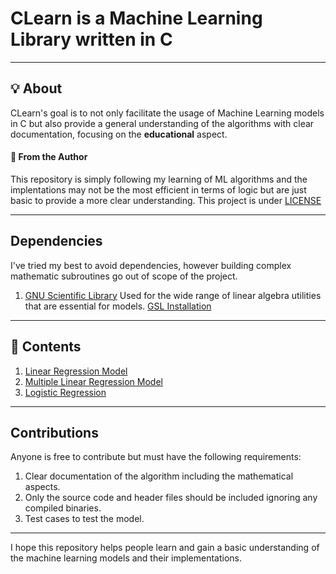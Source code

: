 # CLearn is a Machine Learning Library written in C

---

## :bulb: About
CLearn's goal is to not only facilitate the usage of Machine Learning models in C but also provide a general understanding of the algorithms with clear documentation, focusing on the **educational** aspect.  

#### :pushpin: From the Author
This repository is simply following my learning of ML algorithms and the implentations may not be the most efficient in terms of logic but are just basic to provide a more clear understanding. This project is under [LICENSE](LICENSE.md)

---
## Dependencies

I've tried my best to avoid dependencies, however building complex mathematic subroutines go out of scope of the project.

1. [GNU Scientific Library](https://www.gnu.org/software/gsl/doc/latex/gsl-ref.pdf)
Used for the wide range of linear algebra utilities that are essential for models.
[GSL Installation](Dependencies/GSL_installation.md)
---

## :file_folder: Contents

1. [Linear Regression Model](https://github.com/Neel2k5/Clearn/tree/master/LinearRegression)
2. [Multiple Linear Regression Model](https://github.com/Neel2k5/Clearn/tree/master/MultipleLinearRegression)
3. [Logistic Regression](https://github.com/Neel2k5/Clearn/tree/master/LogisticRegression)
---
## Contributions

Anyone is free to contribute but must have the following requirements:
1. Clear documentation of the algorithm including the mathematical aspects.
2. Only the source code and header files should be included ignoring any compiled binaries.
3. Test cases to test the model.


---
I hope this repository helps people learn and gain a basic understanding of the machine learning models and their implementations.